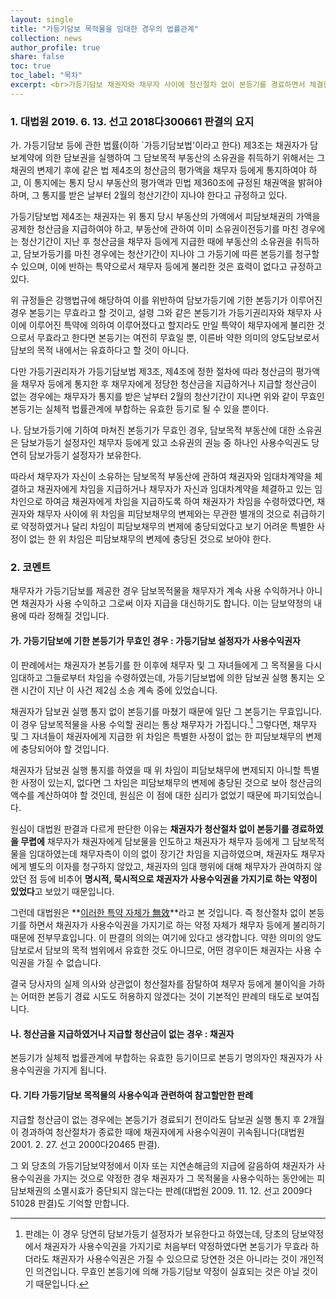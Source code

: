 ```yaml
---
layout: single
title: "가등기담보 목적물을 임대한 경우의 법률관계"
collection: news
author_profile: true
share: false
toc: true
toc_label: "목차"
excerpt: <br>가등기담보 채권자와 채무자 사이에 청산절차 없이 본등기를 경료하면서 체결한 임대차 계약과 채무자의 차임 지급의 효력에 관한 판결입니다.
---
```

### 1. 대법원 2019. 6. 13. 선고 2018다300661 판결의 요지
가. 가등기담보 등에 관한 법률(이하 `가등기담보법'이라고 한다) 제3조는 채권자가 담보계약에 의한 담보권을 실행하여 그 담보목적 부동산의 소유권을 취득하기 위해서는 그 채권의 변제기 후에 같은 법 제4조의 청산금의 평가액을 채무자 등에게 통지하여야 하고, 이 통지에는 통지 당시 부동산의 평가액과 민법 제360조에 규정된 채권액을 밝혀야 하며, 그 통지를 받은 날부터 2월의 청산기간이 지나야 한다고 규정하고 있다.

가등기담보법 제4조는 채권자는 위 통지 당시 부동산의 가액에서 피담보채권의 가액을 공제한 청산금을 지급하여야 하고, 부동산에 관하여 이미 소유권이전등기를 마친 경우에는 청산기간이 지난 후 청산금을 채무자 등에게 지급한 때에 부동산의 소유권을 취득하고, 담보가등기를 마친 경우에는 청산기간이 지나야 그 가등기에 따른 본등기를 청구할 수 있으며, 이에 반하는 특약으로서 채무자 등에게 불리한 것은 효력이 없다고 규정하고 있다.

위 규정들은 강행법규에 해당하여 이를 위반하여 담보가등기에 기한 본등기가 이루어진 경우 본등기는 무효라고 할 것이고, 설령 그와 같은 본등기가 가등기권리자와 채무자 사이에 이루어진 특약에 의하여 이루어졌다고 할지라도 만일 특약이 채무자에게 불리한 것으로서 무효라고 한다면 본등기는 여전히 무효일 뿐, 이른바 약한 의미의 양도담보로서 담보의 목적 내에서는 유효하다고 할 것이 아니다.

다만 가등기권리자가 가등기담보법 제3조, 제4조에 정한 절차에 따라 청산금의 평가액을 채무자 등에게 통지한 후 채무자에게 정당한 청산금을 지급하거나 지급할 청산금이 없는 경우에는 채무자가 통지를 받은 날부터 2월의 청산기간이 지나면 위와 같이 무효인 본등기는 실체적 법률관계에 부합하는 유효한 등기로 될 수 있을 뿐이다.

나. 담보가등기에 기하여 마쳐진 본등기가 무효인 경우, 담보목적 부동산에 대한 소유권은 담보가등기 설정자인 채무자 등에게 있고 소유권의 권능 중 하나인 사용수익권도 당연히 담보가등기 설정자가 보유한다.

따라서 채무자가 자신이 소유하는 담보목적 부동산에 관하여 채권자와 임대차계약을 체결하고 채권자에게 차임을 지급하거나 채무자가 자신과 임대차계약을 체결하고 있는 임차인으로 하여금 채권자에게 차임을 지급하도록 하여 채권자가 차임을 수령하였다면, 채권자와 채무자 사이에 위 차임을 피담보채무의 변제와는 무관한 별개의 것으로 취급하기로 약정하였거나 달리 차임이 피담보채무의 변제에 충당되었다고 보기 어려운 특별한 사정이 없는 한 위 차임은 피담보채무의 변제에 충당된 것으로 보아야 한다.

### 2. 코멘트
채무자가 가등기담보를 제공한 경우 담보목적물을 채무자가 계속 사용 수익하거나 아니면 채권자가 사용 수익하고 그로써 이자 지급을 대신하기도 합니다. 이는 담보약정의 내용에 따라 정해질 것입니다.

#### 가. 가등기담보에 기한 본등기가 무효인 경우 : 가등기담보 설정자가 사용수익권자

이 판례에서는 채권자가 본등기를 한 이후에 채무자 및 그 자녀들에게 그 목적물을 다시 임대하고 그들로부터 차임을 수령하였는데, 가등기담보법에 의한 담보권 실행 통지는 오랜 시간이 지난 이 사건 제2심 소송 계속 중에 있었습니다.

채권자가 담보권 실행 통지 없이 본등기를 마쳤기 때문에 일단 그 본등기는 무효입니다. 이 경우 담보목적물을 사용 수익할 권리는 통상 채무자가 가집니다.[^1] 그렇다면, 채무자 및 그 자녀들이 채권자에게 지급한 위 차임은 특별한 사정이 없는 한 피담보채무의 변제에 충당되어야 할 것입니다.

채권자가 담보권 실행 통지를 하였을 때 위 차임이 피담보채무에 변제되지 아니할 특별한 사정이 있는지, 없다면 그 차임은 피담보채무의 변제에 충당된 것으로 보아 청산금의 액수를 계산하여야 할 것인데, 원심은 이 점에 대한 심리가 없었기 때문에 파기되었습니다.

원심이 대법원 판결과 다르게 판단한 이유는 **채권자가 청산절차 없이 본등기를 경료하였을 무렵에** 채무자가 채권자에게 담보물을 인도하고 채권자가 채무자 등에게 그 담보목적물을 임대하였는데 채무자측이 이의 없이 장기간 차임을 지급하였으며, 채권자도 채무자에게 별도의 이자를 청구하지 않았고, 채권자의 임대 행위에 대해 채무자가 관여하지 않았던 점 등에 비추어 **명시적, 묵시적으로 채권자가 사용수익권을 가지기로 하는 약정이 있었다**고 보았기 때문입니다.

그런데 대법원은 **<u>이러한 특약 자체가 無效</u>**라고 본 것입니다. 즉 청산절차 없이 본등기를 하면서 채권자가 사용수익권을 가지기로 하는 약정 자체가 채무자 등에게 불리하기 때문에 전부무효입니다. 이 판결의 의의는 여기에 있다고 생각합니다. 약한 의미의 양도담보로서 담보의 목적 범위에서 유효한 것도 아니므로, 어떤 경우이든 채권자는 사용 수익권을 가질 수 없습니다.

결국 당사자의 실제 의사와 상관없이 청산절차를 잠탈하여 채무자 등에게 불이익을 가하는 어떠한 본등기 경료 시도도 허용하지 않겠다는 것이 기본적인 판례의 태도로 보여집니다.

#### 나. 청산금을 지급하였거나 지급할 청산금이 없는 경우 : 채권자

본등기가 실체적 법률관계에 부합하는 유효한 등기이므로 본등기 명의자인 채권자가 사용수익권을 가지게 됩니다.

#### 다. 기타 가등기담보 목적물의 사용수익과 관련하여 참고할만한 판례

지급할 청산금이 없는 경우에는 본등기가 경료되기 전이라도 담보권 실행 통지 후 2개월이 경과하여 청산절차가 종료한 때에 채권자에게 사용수익권이 귀속됩니다(대법원 2001. 2. 27. 선고 2000다20465 판결).

그 외 당초의 가등기담보약정에서 이자 또는 지연손해금의 지급에 갈음하여 채권자가 사용수익권을 가지는 것으로 약정한 경우 채권자가 그 목적물을 사용수익하는 동안에는 피담보채권의 소멸시효가 중단되지 않는다는 판례(대법원 2009. 11. 12. 선고 2009다51028 판결)도 기억할 만합니다.



[^1]: 판례는 이 경우 당연히 담보가등기 설정자가 보유한다고 하였는데, 당초의 담보약정에서 채권자가 사용수익권을 가지기로 처음부터 약정하였다면 본등기가 무효라 하더라도 채권자가 사용수익권은 가질 수 있으므로 당연한 것은 아니라는 것이 개인적인 의견입니다. 무효인 본등기에 의해 가등기담보 약정이 실효되는 것은 아닐 것이기 때문입니다.
